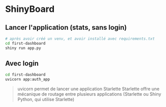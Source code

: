 

# ShinyBoard

## Lancer l'application (stats, sans login)
```bash
# après avoir créé un venv, et avoir installé avec requirements.txt
cd first-dashboard
shiny run app.py
```

## Avec login
```bash
cd first-dashboard
uvicorn app:auth_app
```
> uvicorn permet de lancer une application Starlette
> Starlette offre une mécanique de routage entre plusieurs applications (Starlette ou Shiny Python, qui utilise Starlette)

